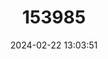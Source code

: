 ---
title: "153985"
category: "Cambarus lenati"
draft: false
date: 2024-02-22 13:03:51
languages:
  English: ["Broad River Stream Crayfish"]
---